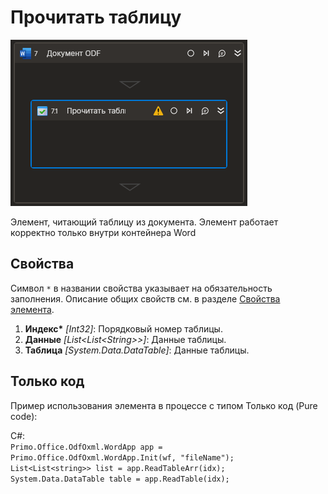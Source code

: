# Прочитать таблицу

![](<../../../../.gitbook/assets1/Cropped-ReadTable.png>)

Элемент, читающий таблицу из документа. Элемент работает корректно только внутри контейнера Word

## Свойства
Символ `*` в названии свойства указывает на обязательность заполнения. Описание общих свойств см. в разделе [Свойства элемента](https://docs.primo-rpa.ru/primo-rpa/primo-studio/process/elements#svoistva-elementa).

1. **Индекс\*** *[Int32]*: Порядковый номер таблицы.
2. **Данные** *[List\<List\<String>>]*: Данные таблицы.
3. **Таблица** *[System.Data.DataTable]*: Данные таблицы.

## Только код
Пример использования элемента в процессе с типом Только код (Pure code):

C#:  
`Primo.Office.OdfOxml.WordApp app = Primo.Office.OdfOxml.WordApp.Init(wf, "fileName");`   
`List<List<string>> list = app.ReadTableArr(idx);`  
`System.Data.DataTable table = app.ReadTable(idx);`
